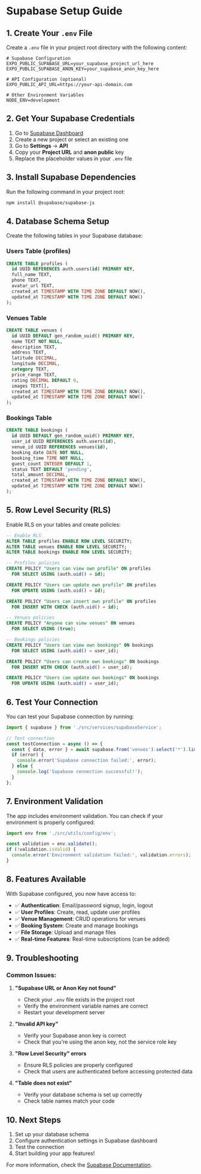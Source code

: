 # Supabase Setup Guide

## 1. Create Your `.env` File

Create a `.env` file in your project root directory with the following content:

```env
# Supabase Configuration
EXPO_PUBLIC_SUPABASE_URL=your_supabase_project_url_here
EXPO_PUBLIC_SUPABASE_ANON_KEY=your_supabase_anon_key_here

# API Configuration (optional)
EXPO_PUBLIC_API_URL=https://your-api-domain.com

# Other Environment Variables
NODE_ENV=development
```

## 2. Get Your Supabase Credentials

1. Go to [Supabase Dashboard](https://app.supabase.com)
2. Create a new project or select an existing one
3. Go to **Settings** → **API**
4. Copy your **Project URL** and **anon public** key
5. Replace the placeholder values in your `.env` file

## 3. Install Supabase Dependencies

Run the following command in your project root:

```bash
npm install @supabase/supabase-js
```

## 4. Database Schema Setup

Create the following tables in your Supabase database:

### Users Table (profiles)
```sql
CREATE TABLE profiles (
  id UUID REFERENCES auth.users(id) PRIMARY KEY,
  full_name TEXT,
  phone TEXT,
  avatar_url TEXT,
  created_at TIMESTAMP WITH TIME ZONE DEFAULT NOW(),
  updated_at TIMESTAMP WITH TIME ZONE DEFAULT NOW()
);
```

### Venues Table
```sql
CREATE TABLE venues (
  id UUID DEFAULT gen_random_uuid() PRIMARY KEY,
  name TEXT NOT NULL,
  description TEXT,
  address TEXT,
  latitude DECIMAL,
  longitude DECIMAL,
  category TEXT,
  price_range TEXT,
  rating DECIMAL DEFAULT 0,
  images TEXT[],
  created_at TIMESTAMP WITH TIME ZONE DEFAULT NOW(),
  updated_at TIMESTAMP WITH TIME ZONE DEFAULT NOW()
);
```

### Bookings Table
```sql
CREATE TABLE bookings (
  id UUID DEFAULT gen_random_uuid() PRIMARY KEY,
  user_id UUID REFERENCES auth.users(id),
  venue_id UUID REFERENCES venues(id),
  booking_date DATE NOT NULL,
  booking_time TIME NOT NULL,
  guest_count INTEGER DEFAULT 1,
  status TEXT DEFAULT 'pending',
  total_amount DECIMAL,
  created_at TIMESTAMP WITH TIME ZONE DEFAULT NOW(),
  updated_at TIMESTAMP WITH TIME ZONE DEFAULT NOW()
);
```

## 5. Row Level Security (RLS)

Enable RLS on your tables and create policies:

```sql
-- Enable RLS
ALTER TABLE profiles ENABLE ROW LEVEL SECURITY;
ALTER TABLE venues ENABLE ROW LEVEL SECURITY;
ALTER TABLE bookings ENABLE ROW LEVEL SECURITY;

-- Profiles policies
CREATE POLICY "Users can view own profile" ON profiles
  FOR SELECT USING (auth.uid() = id);

CREATE POLICY "Users can update own profile" ON profiles
  FOR UPDATE USING (auth.uid() = id);

CREATE POLICY "Users can insert own profile" ON profiles
  FOR INSERT WITH CHECK (auth.uid() = id);

-- Venues policies
CREATE POLICY "Anyone can view venues" ON venues
  FOR SELECT USING (true);

-- Bookings policies
CREATE POLICY "Users can view own bookings" ON bookings
  FOR SELECT USING (auth.uid() = user_id);

CREATE POLICY "Users can create own bookings" ON bookings
  FOR INSERT WITH CHECK (auth.uid() = user_id);

CREATE POLICY "Users can update own bookings" ON bookings
  FOR UPDATE USING (auth.uid() = user_id);
```

## 6. Test Your Connection

You can test your Supabase connection by running:

```typescript
import { supabase } from './src/services/supabaseService';

// Test connection
const testConnection = async () => {
  const { data, error } = await supabase.from('venues').select('*').limit(1);
  if (error) {
    console.error('Supabase connection failed:', error);
  } else {
    console.log('Supabase connection successful!');
  }
};
```

## 7. Environment Validation

The app includes environment validation. You can check if your environment is properly configured:

```typescript
import env from './src/utils/config/env';

const validation = env.validate();
if (!validation.isValid) {
  console.error('Environment validation failed:', validation.errors);
}
```

## 8. Features Available

With Supabase configured, you now have access to:

- ✅ **Authentication**: Email/password signup, login, logout
- ✅ **User Profiles**: Create, read, update user profiles
- ✅ **Venue Management**: CRUD operations for venues
- ✅ **Booking System**: Create and manage bookings
- ✅ **File Storage**: Upload and manage files
- ✅ **Real-time Features**: Real-time subscriptions (can be added)

## 9. Troubleshooting

### Common Issues:

1. **"Supabase URL or Anon Key not found"**
   - Check your `.env` file exists in the project root
   - Verify the environment variable names are correct
   - Restart your development server

2. **"Invalid API key"**
   - Verify your Supabase anon key is correct
   - Check that you're using the anon key, not the service role key

3. **"Row Level Security" errors**
   - Ensure RLS policies are properly configured
   - Check that users are authenticated before accessing protected data

4. **"Table does not exist"**
   - Verify your database schema is set up correctly
   - Check table names match your code

## 10. Next Steps

1. Set up your database schema
2. Configure authentication settings in Supabase dashboard
3. Test the connection
4. Start building your app features!

For more information, check the [Supabase Documentation](https://supabase.com/docs). 